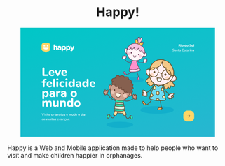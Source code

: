 <h1 align="center">
  Happy!
</h1>

<p align="center">
  <img alt="GoBarber" src="./images/Happy.png" height="250px"/>
</p>
          

<p>Happy is a Web and Mobile application made to help people who want to visit and make children happier in orphanages.</p>
